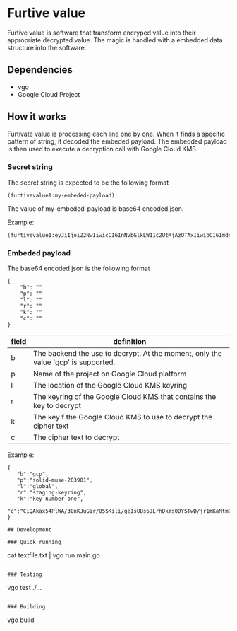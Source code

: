 # Furtive value

Furtive value is software that transform encryped value into their appropriate decrypted value.
The magic is handled with a embedded data structure into the software.

## Dependencies

* vgo
* Google Cloud Project

## How it works

Furtivate value is processing each line one by one.
When it finds a specific pattern of string, it decoded the embeded payload.
The embedded payload is then used to execute a decryption call with Google Cloud KMS.

### Secret string

The secret string is expected to be the following format

```
(furtivevalue1:my-embeded-payload)
```

The value of my-embeded-payload is base64 encoded json.

Example:

```
(furtivevalue1:eyJiIjoiZ2NwIiwicCI6InNvbGlkLW11c2UtMjAzOTAxIiwibCI6Imdsb2JhbCIsInIiOiJzdGFnaW5nLWtleXJpbmciLCJrIjoia2V5LW51bWJlci1vbmUiLCJjIjoiQ2lRQWtheDU0UGxXQS8zMG5LSnVHaXIvODVTS2lsaS9nZUlzVUJzNkpMcmhEa1lzMERZU1R3RC9qcjFtS2FNdG1HdFhpTVMzVzd2N3ZrUVBHYTVlbitLY3pQSGt5a2hocG9aRHFWYm4vWUNxalc2QWRsMThvbFpyVm9hRmtubWUzVzYzYWlWN2tYVCtveE5uYXpwZ0t4dmlhWGpMS0cwPSJ9)
```



### Embeded payload

The base64 encoded json is the following format

```
{
    "b": "" 
	"p": ""
	"l": ""
	"r": ""
	"k": ""
	"c": ""
}
```

field | definition
 ------------------|------------------
b | The backend the use to decrypt. At the moment, only the value 'gcp' is supported.
p | Name of the project on Google Cloud platform
l | The location of the Google Cloud KMS keyring
r | The keyring of the Google Cloud KMS that contains the key to decrypt
k | The key f the Google Cloud KMS to use to decrypt the cipher text
c | The cipher text to decrypt

Example:
```
{
   "b":"gcp",
   "p":"solid-muse-203901",
   "l":"global",
   "r":"staging-keyring",
   "k":"key-number-one",
   "c":"CiQAkax54PlWA/30nKJuGir/85SKili/geIsUBs6JLrhDkYs0DYSTwD/jr1mKaMtmGtXiMS3W7v7vkQPGa5en+KczPHkykhhpoZDqVbn/YCqjW6Adl18olZrVoaFknme3W63aiV7kXT+oxNnazpgKxviaXjLKG0="
}

## Development

### Quick running 

```
cat textfile.txt | vgo run main.go
```

### Testing

```
vgo test ./...
```

### Building

```
vgo build
```